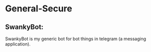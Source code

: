 # General-Secure

## SwankyBot:

SwankyBot is my generic bot for bot things in telegram (a messaging application).